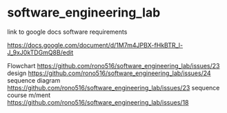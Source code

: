 # software_engineering_lab


link to google docs software requirements

https://docs.google.com/document/d/1M7m4JPBX-fHkBTR_l-J_9xJ0kTDGmQ8B/edit


Flowchart https://github.com/rono516/software_engineering_lab/issues/23
design https://github.com/rono516/software_engineering_lab/issues/24
sequence diagram https://github.com/rono516/software_engineering_lab/issues/23
sequence course m/ment https://github.com/rono516/software_engineering_lab/issues/18
